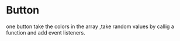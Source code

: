 # Button
one button
take the colors in the array ,take random values by callig a function and add event listeners.
